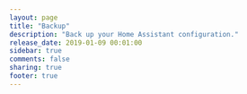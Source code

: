 ```yaml
---
layout: page
title: "Backup"
description: "Back up your Home Assistant configuration."
release_date: 2019-01-09 00:01:00
sidebar: true
comments: false
sharing: true
footer: true
---
```

